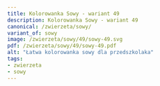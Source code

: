 ```yaml
---
title: Kolorowanka Sowy - wariant 49
description: Kolorowanka Sowy - wariant 49
canonical: /zwierzeta/sowy/
variant_of: sowy
image: /zwierzeta/sowy/49/sowy-49.svg
pdf: /zwierzeta/sowy/49/sowy-49.pdf
alt: "Łatwa kolorowanka sowy dla przedszkolaka"
tags:
- zwierzeta
- sowy
---
```

